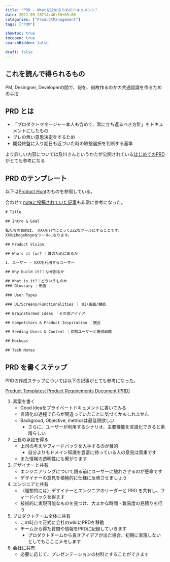 ```yaml
---
title: "PRD - Whatを決めるためのドキュメント"
date: 2022-09-28T14:46:50+09:00
categories: ["ProductManagement"]
tags: ["PdM"]

showtoc: true
tocopen: true
searchHidden: false

draft: false
---
```


## これを読んで得られるもの

PM, Desingner, Developerの間で、何を、何故作るのかの共通認識を作るための手段

## PRD とは

- 「プロダクトマネージャー本人も含めて、常に立ち返るべき方針」をドキュメントにしたもの
- ブレの無い意思決定をするため
- 開発終盤に入り期日も近づいた時の取捨選択を判断する基準

より詳しい内容については及川さんというかたが公開されている[はじめてのPRD](https://www.slideshare.net/takoratta/prd-192302662)がとても参考になる

## PRD のテンプレート

以下は[Product Hunt](https://docs.google.com/document/d/1yrU5F6Gxhkfma91wf_IbZfexw8_fahbGQLW3EvwdfQI/edit)のものを参照している。

合わせて[noteに投稿されていた記事](https://note.com/miz_kushida/n/n7e35a2a2b370)も非常に参考になった。

```txt
# Title

## Intro & Goal

私たちの目的は、 XXXをYYYにとってZZZなツールにすることです。
XXXはhogehogeなツールになります。

## Product Vision

## Who's it for? ｜誰のためにあるか

1. ユーザー - XXXを利用するユーザー

## Why build it?｜なぜ創るか

## What is it?｜どういうものか
### Glossary ｜用語

### User Types

### UI/Screens/Functionalities ｜ UI/画面/機能

## Brainstormed Ideas ｜その他アイデア

## Competitors & Product Inspiration ｜競合

## Seeding Users & Content ｜初期ユーザーと獲得戦略

## Mockups

## Tech Notes
```

## PRD を書くステップ

PRDの作成ステップについては以下の記事がとても参考になった。

[Product Templates: Product Requirements Document (PRD)](https://productschool.com/blog/product-management-2/product-template-requirements-document-prd/)

<!--
ref: https://productschool.com/blog/product-management-2/product-template-requirements-document-prd/
-->

1. 素案を書く
   - Good Ideaをプライベートドキュメントに書いてみる
   - 言語化の過程で自らが間違っていたことに気づくかもしれません
   - Backgroud, Objective, metricsは最低限欲しい
     - さらに、ユーザーが利用するシナリオ、主要機能を言語化できると素晴らしい
2. 上長の承認を得る
   - 上司の考えやフィードバックを入手するのが目的
     - 自分よりもドメイン知識を豊富に持っている人の意見は貴重です
   - また情報の透明性にも繋がります
3. デザイナーと共有
   - エンジニアリングについて語る前にユーザーに触れさせるのが懸命です
   - デザイナーの意見を積極的に仕様に反映させましょう
4. エンジニアと共有
   - （理想的には）デザイナーとエンジニアのリーダーと PRD を共有し、フィードバックを得ます
   - 技術的に実現可能なものを見つけ、大まかな時間・難易度の見積りを行う
5. プロダクトチーム全体に共有
   - この時点で正式に会社のwikiにPRDを移動
   - チームから得た質問や情報をPRDに記録していきます
     - プロダクトチームから良きアイデアが出た場合、初期に実現しないとしてもここにメモします
6. 会社に共有
   - 必要に応じて、プレゼンテーションの材料とすることができます
